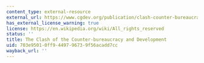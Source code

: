 ```yaml
---
content_type: external-resource
external_url: https://www.cgdev.org/publication/clash-counter-bureaucracy-and-development
has_external_license_warning: true
license: https://en.wikipedia.org/wiki/All_rights_reserved
status: ''
title: The Clash of the Counter-bureaucracy and Development
uid: 703e9501-0ff9-4497-9673-9f56acadd7cc
wayback_url: ''
---
```

